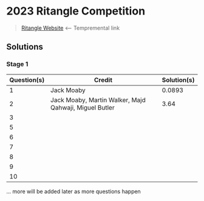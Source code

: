 # 2023 Ritangle Competition
> [Ritangle Website](https://mei.org.uk/ritangle/) ⟵ Tempremental link

## Solutions
### Stage 1
| Question(s)    | Credit                                                                               | Solution(s)    |
|----------------|--------------------------------------------------------------------------------------|----------------|
| 1              |  Jack Moaby                                                                          |  0.0893        |
| 2              |  Jack Moaby, Martin Walker, Majd Qahwaji, Miguel Butler                              |  3.64          |
| 3              |                                                                                      |                |
| 5              |                                                                                      |                |
| 6              |                                                                                      |                |
| 7              |                                                                                      |                |
| 8              |                                                                                      |                |
| 9              |                                                                                      |                |
| 10             |                                                                                      |                |

... more will be added later as more questions happen
